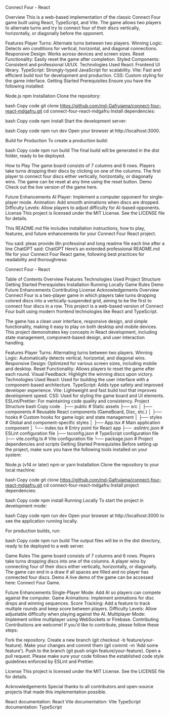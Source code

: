 Connect Four - React

Overview
This is a web-based implementation of the classic Connect Four game built using React, TypeScript, and Vite. The game allows two players to alternate turns and try to connect four of their discs vertically, horizontally, or diagonally before the opponent.


Features
Player Turns: Alternate turns between two players.
Winning Logic: Detects win conditions for vertical, horizontal, and diagonal connections.
Responsive Design: Works across devices and screen sizes.
Reset Functionality: Easily reset the game after completion.
Styled Components: Consistent and professional UI/UX.
Technologies Used
React: Frontend UI library.
TypeScript: Strongly-typed JavaScript for scalability.
Vite: Fast and efficient build tool for development and production.
CSS: Custom styling for the game interface.
Getting Started
Prerequisites
Ensure you have the following installed:

Node.js
npm
Installation
Clone the repository:

bash
Copy code
git clone https://github.com/md-Gafrujama/connect-four-react-mdgafru.git
cd connect-four-react-mdgafru
Install dependencies:

bash
Copy code
npm install
Start the development server:

bash
Copy code
npm run dev
Open your browser at http://localhost:3000.

Build for Production
To create a production build:

bash
Copy code
npm run build
The final build will be generated in the dist folder, ready to be deployed.

How to Play
The game board consists of 7 columns and 6 rows.
Players take turns dropping their discs by clicking on one of the columns.
The first player to connect four discs either vertically, horizontally, or diagonally wins.
The game can be reset at any time using the reset button.
Demo
Check out the live version of the game here.

Future Enhancements
AI Player: Implement a computer opponent for single-player mode.
Animation: Add smooth animations when discs are dropped.
Difficulty Levels: Allow players to adjust difficulty for AI-based opponents.
License
This project is licensed under the MIT License. See the LICENSE file for details.

This README.md file includes installation instructions, how to play, features, and future enhancements for your Connect Four React project.






You said:
pleas provide i8n professinal and long readme file each line after a line 
ChatGPT said:
ChatGPT
Here’s an extended professional README.md file for your Connect Four React game, following best practices for readability and thoroughness:

Connect Four - React

Table of Contents
Overview
Features
Technologies Used
Project Structure
Getting Started
Prerequisites
Installation
Running Locally
Game Rules
Demo
Future Enhancements
Contributing
License
Acknowledgements
Overview
Connect Four is a two-player game in which players take turns dropping colored discs into a vertically-suspended grid, aiming to be the first to connect four discs in a row. This project is a web-based version of Connect Four built using modern frontend technologies like React and TypeScript.

The game has a clean user interface, responsive design, and simple functionality, making it easy to play on both desktop and mobile devices. This project demonstrates key concepts in React development, including state management, component-based design, and user interaction handling.

Features
Player Turns: Alternating turns between two players.
Winning Logic: Automatically detects vertical, horizontal, and diagonal wins.
Responsive Design: Optimized for various screen sizes, including mobile and desktop.
Reset Functionality: Allows players to reset the game after each round.
Visual Feedback: Highlight the winning discs upon victory.
Technologies Used
React: Used for building the user interface with a component-based architecture.
TypeScript: Adds type safety and improved developer experience.
Vite: Lightweight and fast build tool that improves development speed.
CSS: Used for styling the game board and UI elements.
ESLint/Prettier: For maintaining code quality and consistency.
Project Structure
bash
Copy code
.
├── public               # Static assets
├── src
│   ├── components       # Reusable React components (GameBoard, Disc, etc.)
│   ├── hooks            # Custom hooks for game logic and state management
│   ├── styles           # Global and component-specific styles
│   ├── App.tsx          # Main application component
│   └── index.tsx        # Entry point for React app
├── .eslintrc.json       # ESLint configuration file
├── tsconfig.json        # TypeScript configuration file
├── vite.config.ts       # Vite configuration file
└── package.json         # Project dependencies and scripts
Getting Started
Prerequisites
Before setting up the project, make sure you have the following tools installed on your system:

Node.js (v14 or later)
npm or yarn
Installation
Clone the repository to your local machine:

bash
Copy code
git clone https://github.com/md-Gafrujama/connect-four-react-mdgafru.git
cd connect-four-react-mdgafru
Install project dependencies:

bash
Copy code
npm install
Running Locally
To start the project in development mode:

bash
Copy code
npm run dev
Open your browser at http://localhost:3000 to see the application running locally.

For production builds, run:

bash
Copy code
npm run build
The output files will be in the dist directory, ready to be deployed to a web server.

Game Rules
The game board consists of 7 columns and 6 rows.
Players take turns dropping discs into one of the columns.
A player wins by connecting four of their discs either vertically, horizontally, or diagonally.
The game can end in a draw if all spaces are filled and no player has connected four discs.
Demo
A live demo of the game can be accessed here: Connect Four Game.

Future Enhancements
Single-Player Mode: Add AI so players can compete against the computer.
Game Animations: Implement animations for disc drops and winning sequences.
Score Tracking: Add a feature to track multiple rounds and keep score between players.
Difficulty Levels: Allow adjustable difficulty when playing against the AI.
Multiplayer Mode: Implement online multiplayer using WebSockets or Firebase.
Contributing
Contributions are welcome! If you'd like to contribute, please follow these steps:

Fork the repository.
Create a new branch (git checkout -b feature/your-feature).
Make your changes and commit them (git commit -m 'Add some feature').
Push to the branch (git push origin feature/your-feature).
Open a pull request.
Please make sure your code follows the established code style guidelines enforced by ESLint and Prettier.

License
This project is licensed under the MIT License. See the LICENSE file for details.

Acknowledgements
Special thanks to all contributors and open-source projects that made this implementation possible.

React documentation: React
Vite documentation: Vite
TypeScript documentation: TypeScript
